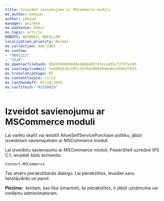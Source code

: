 ```yaml
---
title: Izveidot savienojumu ar MSCommerce moduli
ms.author: pebaum
author: pebaum
manager: mnirkhe
ms.audience: Admin
ms.topic: article
ROBOTS: NOINDEX, NOFOLLOW
localization_priority: Normal
ms.collection: Adm_O365
ms.custom:
- "9001212"
- "3528"
ms.openlocfilehash: 0589f698958d4e26bba92f4feca455cf2fd7ecb5
ms.sourcegitcommit: 2a9d059262c07c33f9a740b3da4e6e3366b2f925
ms.translationtype: MT
ms.contentlocale: lv-LV
ms.lasthandoff: 02/20/2020
ms.locfileid: "42158629"
---
```

# <a name="connect-to-the-mscommerce-module"></a>Izveidot savienojumu ar MSCommerce moduli

Lai varētu skatīt vai iestatīt AllowSelfServicePurchase politiku, jābūt izveidotam savienojumam ar MSCommerce moduli.  

Lai izveidotu savienojumu ar MSCommerce moduli, PowerShell uzvednē (PS C:\), ievadiet šādu komandu:

`Connect-MSCommerce`

Tas atvērs pierakstīšanās dialogu. Lai pierakstītos, ievadiet savu lietotājvārdu un paroli.

**Piezīme:**&nbsp;&nbsp;kontam, kas tika izmantots, lai pierakstītos, ir jābūt uzņēmuma vai norēķinu administratoram.
